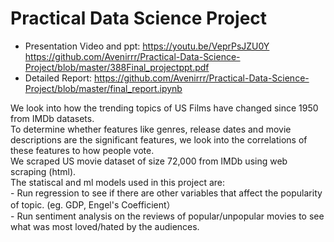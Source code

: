 # Practical Data Science Project
 - Presentation Video and ppt: https://youtu.be/VeprPsJZU0Y https://github.com/Avenirrr/Practical-Data-Science-Project/blob/master/388Final_projectppt.pdf
 - Detailed Report: https://github.com/Avenirrr/Practical-Data-Science-Project/blob/master/final_report.ipynb

We look into how the trending topics of US Films have changed since 1950 from IMDb datasets.   
To determine whether features like genres, release dates and movie descriptions are the significant features, we look into the correlations of these features to how people vote.  
We scraped US movie dataset of size 72,000 from IMDb using web scraping (html).  
The statiscal and ml models used in this project are:  
    - Run regression to see if there are other variables that affect the popularity of topic. (eg. GDP, Engel's Coefficient）  
    - Run sentiment analysis on the reviews of popular/unpopular movies to see what was most loved/hated by the audiences. 
